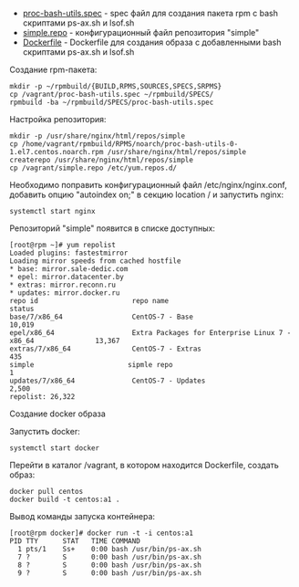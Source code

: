 * [proc-bash-utils.spec](proc-bash-utils.spec) - spec файл для создания пакета rpm с bash скриптами ps-ax.sh и lsof.sh
* [simple.repo](simple.repo) - конфигурационный файл репозитория "simple"
* [Dockerfile](Dockerfile) - Dockerfile для создания образа с добавленными bash скриптами ps-ax.sh и lsof.sh


Создание rpm-пакета:  

    mkdir -p ~/rpmbuild/{BUILD,RPMS,SOURCES,SPECS,SRPMS}  
    cp /vagrant/proc-bash-utils.spec ~/rpmbuild/SPECS/  
    rpmbuild -ba ~/rpmbuild/SPECS/proc-bash-utils.spec  

Настройка репозитория:  

    mkdir -p /usr/share/nginx/html/repos/simple  
    cp /home/vagrant/rpmbuild/RPMS/noarch/proc-bash-utils-0-1.el7.centos.noarch.rpm /usr/share/nginx/html/repos/simple
    createrepo /usr/share/nginx/html/repos/simple
    cp /vagrant/simple.repo /etc/yum.repos.d/

Необходимо поправить конфигурационный файл /etc/nginx/nginx.conf, добавить опцию "autoindex on;" в секцию location /
и запустить nginx:  

    systemctl start nginx


Репозиторий "simple" появится в списке доступных:  

    [root@rpm ~]# yum repolist
    Loaded plugins: fastestmirror
    Loading mirror speeds from cached hostfile
    * base: mirror.sale-dedic.com
    * epel: mirror.datacenter.by
    * extras: mirror.reconn.ru
    * updates: mirror.docker.ru
    repo id                       repo name                                                    status
    base/7/x86_64                 CentOS-7 - Base                                              10,019
    epel/x86_64                   Extra Packages for Enterprise Linux 7 - x86_64               13,367
    extras/7/x86_64               CentOS-7 - Extras                                               435
    simple                       sipmle repo                                                       1
    updates/7/x86_64              CentOS-7 - Updates                                            2,500
    repolist: 26,322


Создание docker образа  

Запустить docker:  

    systemctl start docker

Перейти в каталог /vagrant, в котором находится Dockerfile, создать образ:  

    docker pull centos  
    docker build -t centos:a1 .  


Вывод команды запуска контейнера:  

    [root@rpm docker]# docker run -t -i centos:a1
    PID TTY      STAT   TIME COMMAND
      1 pts/1    Ss+    0:00 bash /usr/bin/ps-ax.sh 
      7 ?        S      0:00 bash /usr/bin/ps-ax.sh 
      8 ?        S      0:00 bash /usr/bin/ps-ax.sh 
      9 ?        S      0:00 bash /usr/bin/ps-ax.sh
